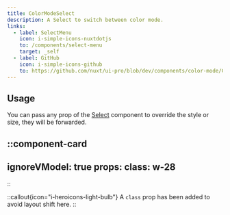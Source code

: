```yaml
---
title: ColorModeSelect
description: A Select to switch between color mode.
links:
  - label: SelectMenu
    icon: i-simple-icons-nuxtdotjs
    to: /components/select-menu
    target: _self
  - label: GitHub
    icon: i-simple-icons-github
    to: https://github.com/nuxt/ui-pro/blob/dev/components/color-mode/ColorModeSelect.vue
---
```


## Usage

You can pass any prop of the [Select](/components/select) component to override the style or size, they will be forwarded.

::component-card
---
ignoreVModel: true
props:
  class: w-28
---
::

::callout{icon="i-heroicons-light-bulb"}
A `class` prop has been added to avoid layout shift here.
::
